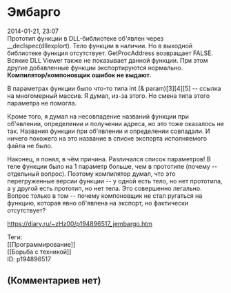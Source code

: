 Эмбарго
=======

  
2014-01-21, 23:07  
 Прототип функции в DLL-библиотеке об'явлен через \_\_declspec(dllexplort). Тело функции в наличии. Но в выходной библиотеке функция отсутствует. GetProcAddress возвращает FALSE. Всякие DLL Viewer также не показывает данной функции. При этом другие добавленные функции экспортируются нормально.  **Компилятор/компоновщик ошибок не выдают.**    
   
 В параметрах функции было что-то типа int (& param)[3][4][5] -- ссылка на многомерный массив. Я думал, из-за этого. Но смена типа этого параметра не помогла.   
   
 Кроме того, я думал на несовпадение названий функции при об'явлении, определении и получении адреса, но это тоже оказалось не так. Названия функции при об'явлении и определении совпадали. И ничего похожего на это название в списке экспорта исполняемого файла не было.   
   
 Наконец, я понял, в чём причина. Различался список параметров! В теле функции было на 1 параметр больше, чем в прототипе (почему -- отдельный вопрос). Поэтому компилятор думал, что это перегруженные версии функции -- у одной есть тело, но нет прототипа, а у другой есть прототип, но нет тела. Это совершенно легально. Вопрос только в том -- почему компоновщик не стал ругаться на функцию, которая явно об'явлена на экспорт, но фактически отсутствует?   
  
<https://diary.ru/~zHz00/p194896517_jembargo.htm>  
  
Теги:  
[[Программирование]]  
[[Борьба с техникой]]  
ID: p194896517  


(Комментариев нет)
------------------